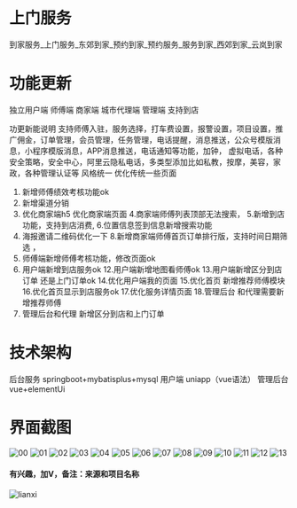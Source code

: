 # 上门服务

 到家服务_上门服务_东郊到家_预约到家_预约服务_服务到家_西郊到家_云岚到家

# 功能更新

独立用户端 师傅端 商家端 城市代理端 管理端 支持到店

功更新能说明
支持师傅入驻，服务选择，打车费设置，报警设置，项目设置，推广佣金，订单管理，会员管理，任务管理，电话提醒，消息推送，公众号模版消息，小程序模版消息，APP消息推送，电话通知等功能，加钟， 虚拟电话，各种安全策略，安全中心，阿里云隐私电话，多类型添加比如私教，按摩，美容，家政，各种管理认证等
风格统一 优化传统一些页面 
1. 新增师傅绩效考核功能ok
2. 新增渠道分销
3. 优化商家端h5 优化商家端页面 
4.商家端师傅列表顶部无法搜索，
5.新增到店功能，支持到店消费,
6.位置信息签到信息新增搜索功能
7. 海报邀请二维码优化一下
8.新增商家端师傅首页订单排行版，支持时间日期筛选 ，
10. 师傅端新增师傅考核功能，修改页面ok
11. 用户端新增到店服务ok
12.用户端新增地图看师傅ok
13.用户端新增区分到店订单 还是上门订单ok
14.优化用户端我的页面
15.优化首页 新增推荐师傅模块
16.优化首页显示到店服务ok
17.优化服务详情页面
18.管理后台 和代理需要新增推荐师傅
19. 管理后台和代理 新增区分到店和上门订单

# 技术架构

后台服务 springboot+mybatisplus+mysql
用户端 uniapp（vue语法）
管理后台 vue+elementUi

# 界面截图
![00](https://github.com/user-attachments/assets/ddcf8806-ef3f-4187-b264-80ea70826f85)
![01](https://github.com/user-attachments/assets/fce69cfd-c16b-498e-b67d-9302504ac921)
![02](https://github.com/user-attachments/assets/a89454a2-6dc4-4f4b-87c7-2a655797e741)
![03](https://github.com/user-attachments/assets/ff7f9903-60c5-48a2-98ee-03317046a048)
![04](https://github.com/user-attachments/assets/0865b307-ec99-49b9-97b9-623e73776684)
![05](https://github.com/user-attachments/assets/e5b37ace-7a2f-477a-9bd0-e82eff63f083)
![06](https://github.com/user-attachments/assets/d8650c0c-51a1-486c-87e0-101ff148520a)
![07](https://github.com/user-attachments/assets/d718e5ce-4d3a-43d2-bd63-c9a66600914a)
![08](https://github.com/user-attachments/assets/328b3d0f-3568-4dc8-942b-bf4e373074ec)
![09](https://github.com/user-attachments/assets/990bdffe-d7ad-4bbe-8db9-a4680d811556)
![10](https://github.com/user-attachments/assets/0514d32d-dcb8-4a18-90f5-c464bec69272)
![11](https://github.com/user-attachments/assets/4e5e4569-bee5-43e1-8d41-01b62de00910)
![12](https://github.com/user-attachments/assets/da083dbc-5f7f-4d9b-bad8-5ddc25f93f6a)
![13](https://github.com/user-attachments/assets/66dc548a-07aa-42c3-9139-8db80b3c2b94)
#### 有兴趣，加V，备注：来源和项目名称
![lianxi](https://github.com/user-attachments/assets/b5a856f8-bf70-477d-9194-d28cfde2b6a9)





